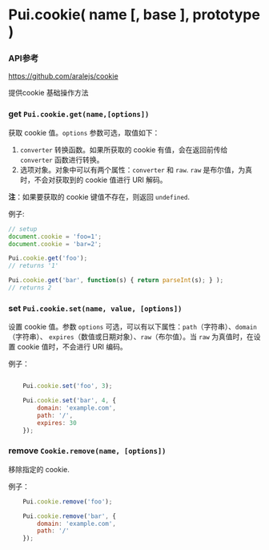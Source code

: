 # Pui.cookie( name [, base ], prototype )

### API参考

https://github.com/aralejs/cookie

提供cookie 基础操作方法

### get `Pui.cookie.get(name,[options])`


获取 cookie 值。`options` 参数可选，取值如下：

1. `converter` 转换函数。如果所获取的 cookie 有值，会在返回前传给 `converter`
函数进行转换。
1. 选项对象。对象中可以有两个属性：`converter` 和 `raw`. `raw` 是布尔值，为真时，不会对获取到的
cookie 值进行 URI 解码。

**注**：如果要获取的 cookie 键值不存在，则返回 `undefined`.

例子:

```js
// setup
document.cookie = 'foo=1';
document.cookie = 'bar=2';

Pui.cookie.get('foo');
// returns '1'

Pui.cookie.get('bar', function(s) { return parseInt(s); } );
// returns 2
```



### set `Pui.cookie.set(name, value, [options])`

设置 cookie 值。参数 `options` 可选，可以有以下属性：`path`（字符串）、`domain`（字符串）、
`expires`（数值或日期对象）、`raw`（布尔值）。当 `raw` 为真值时，在设置 cookie 值时，不会进行
URI 编码。

例子：

```js

    Pui.cookie.set('foo', 3);

    Pui.cookie.set('bar', 4, {
        domain: 'example.com',
        path: '/',
        expires: 30
    });
````


### remove `Cookie.remove(name, [options])`

移除指定的 cookie.

例子：

```js
    Pui.cookie.remove('foo');

    Pui.cookie.remove('bar', {
        domain: 'example.com',
        path: '/'
    });
````
